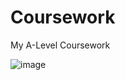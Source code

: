 # Coursework
My A-Level Coursework

![image](https://user-images.githubusercontent.com/109877121/234025729-aebfc136-f023-4f8a-8cb5-4b0cbd41b04e.png)
